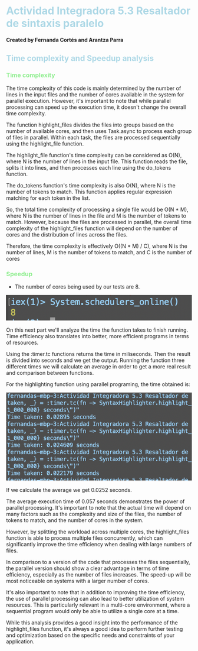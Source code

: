 # <span style = "color: lightblue;"> Actividad Integradora 5.3 Resaltador de sintaxis paralelo </span>

**Created by Fernanda Cortés and Arantza Parra**

## <span style = "color: lightblue;"> Time complexity and Speedup analysis </span>

### <span style = "color: lightgreen;"> Time complexity </span>

The time complexity of this code is mainly determined by the number of lines in the input files and the number of cores available in the system for parallel execution. However, it's important to note that while parallel processing can speed up the execution time, it doesn't change the overall time complexity.

The function highlight_files divides the files into groups based on the number of available cores, and then uses Task.async to process each group of files in parallel. Within each task, the files are processed sequentially using the highlight_file function.

The highlight_file function's time complexity can be considered as O(N), where N is the number of lines in the input file. This function reads the file, splits it into lines, and then processes each line using the do_tokens function.

The do_tokens function's time complexity is also O(N), where N is the number of tokens to match. This function applies regular expression matching for each token in the list.

So, the total time complexity of processing a single file would be O(N * M), where N is the number of lines in the file and M is the number of tokens to match. However, because the files are processed in parallel, the overall time complexity of the highlight_files function will depend on the number of cores and the distribution of lines across the files.

Therefore, the time complexity is effectively O((N * M) / C), where N is the number of lines, M is the number of tokens to match, and C is the number of cores

### <span style = "color: lightgreen;"> Speedup </span>
- The number of cores being used by our tests are 8.

![cores](/TAREAS/Actividad%20Integradora%205.3%20Resaltador%20de%20sintaxis%20paralelo/images/cores.png)

 On this next part we'll analyze the time the function takes to finish running. Time efficiency also translates into better, more efficient programs in terms of resources.

Using the :timer.tc functions returns the time in miliseconds. Then the result is divided into seconds and we get the output. 
Running the function three different times we will calculate an average in order to get a more real result and comparison between functions. 

For the highlighting function using parallel programing, the time obtained is:

![1st function time](/TAREAS/Actividad%20Integradora%205.3%20Resaltador%20de%20sintaxis%20paralelo/images/2nd.png)

If we calculate the average we get 0.0252 seconds. 

The average execution time of 0.057 seconds demonstrates the power of parallel processing. It's important to note that the actual time will depend on many factors such as the complexity and size of the files, the number of tokens to match, and the number of cores in the system.

However, by splitting the workload across multiple cores, the highlight_files function is able to process multiple files concurrently, which can significantly improve the time efficiency when dealing with large numbers of files.

In comparison to a version of the code that processes the files sequentially, the parallel version should show a clear advantage in terms of time efficiency, especially as the number of files increases. The speed-up will be most noticeable on systems with a larger number of cores.

It's also important to note that in addition to improving the time efficiency, the use of parallel processing can also lead to better utilization of system resources. This is particularly relevant in a multi-core environment, where a sequential program would only be able to utilize a single core at a time.

While this analysis provides a good insight into the performance of the highlight_files function, it's always a good idea to perform further testing and optimization based on the specific needs and constraints of your application.

